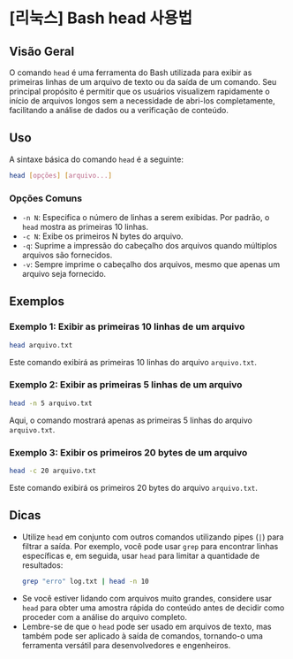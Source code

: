 # [리눅스] Bash head 사용법

## Visão Geral
O comando `head` é uma ferramenta do Bash utilizada para exibir as primeiras linhas de um arquivo de texto ou da saída de um comando. Seu principal propósito é permitir que os usuários visualizem rapidamente o início de arquivos longos sem a necessidade de abri-los completamente, facilitando a análise de dados ou a verificação de conteúdo.

## Uso
A sintaxe básica do comando `head` é a seguinte:

```bash
head [opções] [arquivo...]
```

### Opções Comuns
- `-n N`: Especifica o número de linhas a serem exibidas. Por padrão, o `head` mostra as primeiras 10 linhas.
- `-c N`: Exibe os primeiros N bytes do arquivo.
- `-q`: Suprime a impressão do cabeçalho dos arquivos quando múltiplos arquivos são fornecidos.
- `-v`: Sempre imprime o cabeçalho dos arquivos, mesmo que apenas um arquivo seja fornecido.

## Exemplos
### Exemplo 1: Exibir as primeiras 10 linhas de um arquivo
```bash
head arquivo.txt
```
Este comando exibirá as primeiras 10 linhas do arquivo `arquivo.txt`.

### Exemplo 2: Exibir as primeiras 5 linhas de um arquivo
```bash
head -n 5 arquivo.txt
```
Aqui, o comando mostrará apenas as primeiras 5 linhas do arquivo `arquivo.txt`.

### Exemplo 3: Exibir os primeiros 20 bytes de um arquivo
```bash
head -c 20 arquivo.txt
```
Este comando exibirá os primeiros 20 bytes do arquivo `arquivo.txt`.

## Dicas
- Utilize `head` em conjunto com outros comandos utilizando pipes (`|`) para filtrar a saída. Por exemplo, você pode usar `grep` para encontrar linhas específicas e, em seguida, usar `head` para limitar a quantidade de resultados:
  ```bash
  grep "erro" log.txt | head -n 10
  ```
- Se você estiver lidando com arquivos muito grandes, considere usar `head` para obter uma amostra rápida do conteúdo antes de decidir como proceder com a análise do arquivo completo.
- Lembre-se de que o `head` pode ser usado em arquivos de texto, mas também pode ser aplicado à saída de comandos, tornando-o uma ferramenta versátil para desenvolvedores e engenheiros.